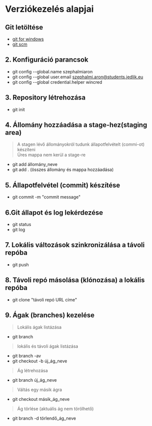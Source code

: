 # Verziókezelés alapjai

## Git letöltése

- [git for windows](https://gitforwindows.org)
- [git scm](git-scm.com)

## 2. Konfiguráció parancsok

- git config --global.name szephalmiaron
- git config --global user.email szephalmi.aron@students.jedlik.eu
- git config --global credential.helper wincred

## 3. Repository létrehozása

- git init

## 4. Állomány hozzáadása a stage-hez(staging area)

> A stagen lévő állományokról tudunk állapotfelvételt (commi-ot) készíteni  
> Üres mappa nem kerül a stage-re

- git add állomány_neve
- git add . (összes állomány és mappa hozzáadása)

## 5. Állapotfelvétel (commit) készítése

- git commit -m "commit message"

## 6.Git állapot és log lekérdezése

- git status
- git log

## 7. Lokális változások szinkronizálása a távoli repóba

- git push

## 8. Távoli repó másolása (klónozása) a lokális repóba

- git clone "távoli repó URL címe"  
## 9. Ágak (branches) kezelése 
 >Lokális ágak listázása  
 - git branch 
> lokális és távoli ágak listázása
- git branch -av
- git checkout -b új_ág_neve
> Ág létrehozása
- git branch új_ág_neve
> Váltás egy másik ágra
- git checkout másik_ág_neve 
> Ág törlése (aktuális ág nem törölhető)
- git branch -d törlendő_ág_neve
